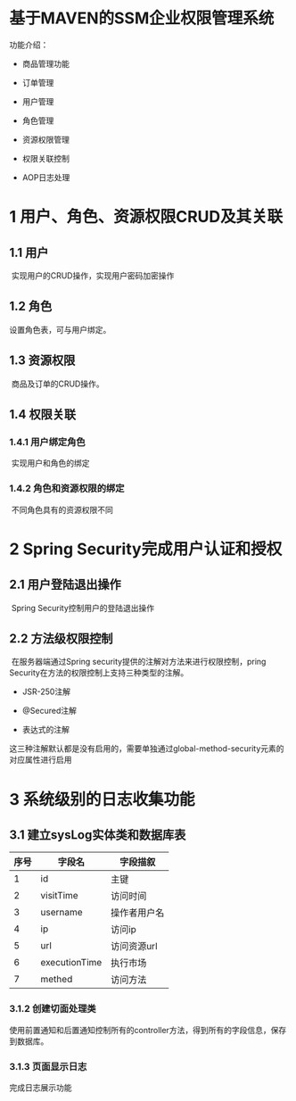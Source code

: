 # 基于MAVEN的SSM企业权限管理系统  

功能介绍：

- 商品管理功能

- 订单管理

- 用户管理

- 角色管理

- 资源权限管理

- 权限关联控制

- AOP日志处理

  


# 1 用户、角色、资源权限CRUD及其关联

## 1.1 用户

​	实现用户的CRUD操作，实现用户密码加密操作

## 1.2 角色

   设置角色表，可与用户绑定。

## 1.3 资源权限

​	商品及订单的CRUD操作。

## 1.4 权限关联

### 1.4.1 用户绑定角色

​	实现用户和角色的绑定

### 1.4.2 角色和资源权限的绑定

​	不同角色具有的资源权限不同

# 2 Spring Security完成用户认证和授权

## 2.1 用户登陆退出操作

​	Spring Security控制用户的登陆退出操作

## 2.2 方法级权限控制

​    在服务器端通过Spring security提供的注解对方法来进行权限控制，pring Security在方法的权限控制上支持三种类型的注解。

- JSR-250注解

- @Secured注解

- 表达式的注解

​    这三种注解默认都是没有启用的，需要单独通过global-method-security元素的对应属性进行启用

# 3 系统级别的日志收集功能

## 3.1 建立sysLog实体类和数据库表

| 序号 | 字段名        | 字段描叙     |
| ---- | ------------- | ------------ |
| 1    | id            | 主键         |
| 2    | visitTime     | 访问时间     |
| 3    | username      | 操作者用户名 |
| 4    | ip            | 访问ip       |
| 5    | url           | 访问资源url  |
| 6    | executionTime | 执行市场     |
| 7    | methed        | 访问方法     |



### 3.1.2 创建切面处理类

使用前置通知和后置通知控制所有的controller方法，得到所有的字段信息，保存到数据库。

### 3.1.3 页面显示日志

完成日志展示功能
